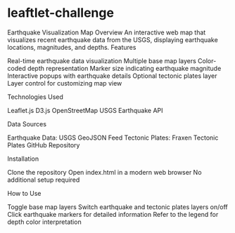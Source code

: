 # leaftlet-challenge
Earthquake Visualization Map
Overview
An interactive web map that visualizes recent earthquake data from the USGS, displaying earthquake locations, magnitudes, and depths.
Features

Real-time earthquake data visualization
Multiple base map layers
Color-coded depth representation
Marker size indicating earthquake magnitude
Interactive popups with earthquake details
Optional tectonic plates layer
Layer control for customizing map view

Technologies Used

Leaflet.js
D3.js
OpenStreetMap
USGS Earthquake API

Data Sources

Earthquake Data: USGS GeoJSON Feed
Tectonic Plates: Fraxen Tectonic Plates GitHub Repository

Installation

Clone the repository
Open index.html in a modern web browser
No additional setup required

How to Use

Toggle base map layers
Switch earthquake and tectonic plates layers on/off
Click earthquake markers for detailed information
Refer to the legend for depth color interpretation
